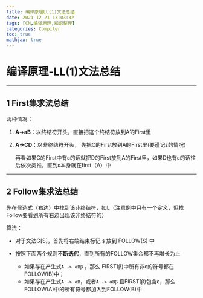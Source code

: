 ```yaml
---
title: 编译原理LL(1)文法总结
date: 2021-12-21 13:03:32
tags: [CN,编译原理,知识整理]
categories: Compiler
toc: true
mathjax: true
---
```


# 编译原理-LL(1)文法总结

---

## 1 First集求法总结

两种情况：

1. **A->aB**：以终结符开头，直接把这个终结符放到A的First里

2. **A->CD**：以非终结符开头， 先把C的First放到A的First里(要谨记ε的情况)

   再看如果C的First中有ε的话就把D的First放到A的First里，如果D也有ε的话往后依次类推，直到ε本身就在first（A）中

---

## 2 Follow集求法总结

先在候选式（右边）中找到该非终结符，如L（注意例中只有一个定义，但找Follow要看到所有右边出现该非终结符的）

算法：

- 对于文法G[S]，首先将右端结束标记 `$` 放到 FOLLOW(S) 中

- 按照下面两个规则**不断迭代**，直到所有的FOLLOW集合都不再增长为止
  - 如果存在产生式`A -> αBβ` ，那么 FIRST(β)中所有非ε的符号都在FOLLOW(B)中；
  - 如果存在产生式`A -> αB`，或者`A -> αBβ` 且FIRST(β)包含ε，那么FOLLOW(A)中的所有符号都加入到FOLLOW(B)中
